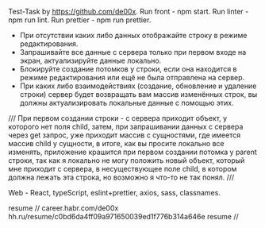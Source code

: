 Test-Task by https://github.com/de00x. Run front - npm start. Run linter - npm run lint. Run prettier - npm run prettier.

- При отсутствии каких либо данных отображайте строку в режиме редактирования.
- Запрашивайте все данные с сервера только при первом входе на экран, актуализируйте данные локально.
- Блокируйте создание потомков у строки, если она находится в режиме редактирования или ещё не была отправлена на сервер.
- При каких либо взаимодействиях (создание, обновление и удаление строки) сервер будет возвращать вам массив изменённых строк, вы должны актуализировать локальные данные с помощью этих.

/// При первом создании строки - с сервера приходит объект, у которого нет поля child, затем, при запрашивании данных с сервера через get запрос, уже приходит массив с сущностями, где имеется массив child у сущности, в итоге, как вы просите локально все изменять, приложение крашится при первом создании потомка у parent строки, так как я локально не могу положить новый объект, который мне приходит с сервера, в несуществующее поле child, в котором должна лежать эта строка, но возможно я что-то не так понял. ///

Web - React, typeScript, eslint+prettier, axios, sass, classnames.

resume // career.habr.com/de00x hh.ru/resume/c0bd6da4ff09a971650039ed1f776b314a646e resume //

